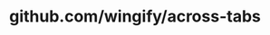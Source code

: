 ---
layout: post
title: github.com/wingify/across-tabs
categories: link
tags: [انگلیسی, برنامه‌نویسی]
---